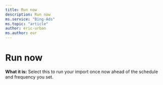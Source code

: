 ```yaml
---
title: Run now
description: Run now
ms.service: "Bing-Ads"
ms.topic: "article"
author: eric-urban
ms.author: eur
---
```


# Run now

**What it is:**  Select this to run your import once now ahead of the schedule and frequency you set.


